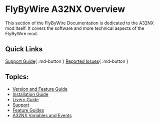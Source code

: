 # FlyByWire A32NX Overview

This section of the FlyByWire Documentation is dedicated to the A32NX mod itself. It covers the software and more technical aspects of the FlyByWire mod.

## Quick Links

[Support Guide](support/support-guide.md){ .md-button }
[Reported Issues](support/reported-issues.md){ .md-button }

##  Topics:

- [Version and Feature Guide](fbw-versions.md)
- [Installation Guide](installation.md)
- [Livery Guide](convert-liveries.md)
- [Support](support/support-guide.md)
- [Feature Guides](feature-guides/)
- [A32NX Variables and Events](a32nx-lvar-events/)



